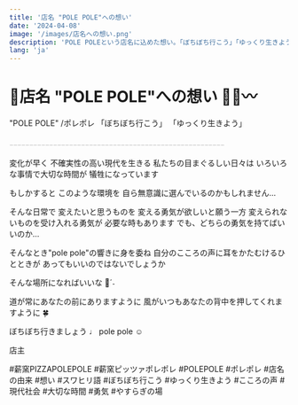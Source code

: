 ```yaml
---
title: '店名 "POLE POLE"への想い'
date: '2024-04-08'
image: '/images/店名への想い.png'
description: 'POLE POLEという店名に込めた想い。「ぼちぼち行こう」「ゆっくり生きよう」の意味と、現代を生きる私たちへのメッセージ。'
lang: 'ja'
---
```


# 🍕店名 "POLE POLE"への想い ✍🏻〰️

"POLE POLE" /ポレポレ
「ぼちぼち行こう」 「ゆっくり生きよう」　

𓐄𓐄𓐄𓐄𓐄𓐄𓐄𓐄𓐄𓐄𓐄𓐄𓐄𓐄𓐄𓐄𓐄𓐄𓐄𓐄𓐄𓐄𓐄𓐄𓐄𓐄𓐄𓐄𓐄𓐄𓐄𓐄𓐄𓐄𓐄𓐄𓐄𓐄𓐄𓐄𓐄𓐄𓐄𓐄𓐄𓐄𓐄𓐄𓐄𓐄𓐄𓐄𓐄𓐄

変化が早く
不確実性の高い現代を生きる
私たちの目まぐるしい日々は
いろいろな事情で大切な時間が
犠牲になっています

もしかすると
このような環境を
自ら無意識に選んでいるのかもしれません…

そんな日常で
変えたいと思うものを
変える勇気が欲しいと願う一方
変えられないものを受け入れる勇気が
必要な時もあります
でも、どちらの勇気を持てばいいのか…
 
そんなとき"pole pole"の響きに身を委ね
自分のこころの声に耳をかたむけるひとときが
あってもいいのではないでしょうか

そんな場所になればいいな 🌳ˊ˗

道が常にあなたの前にありますように
風がいつもあなたの背中を押してくれますように 🍀

ぼちぼち行きましょう ♩
pole pole ☺︎

店主

#薪窯PIZZAPOLEPOLE #薪窯ピッツァポレポレ #POLEPOLE #ポレポレ #店名の由来 #想い #スワヒリ語 #ぼちぼち行こう #ゆっくり生きよう #こころの声 #現代社会 #大切な時間 #勇気 #やすらぎの場
